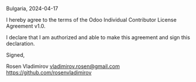 Bulgaria, 2024-04-17

I hereby agree to the terms of the Odoo Individual Contributor License
Agreement v1.0.

I declare that I am authorized and able to make this agreement and sign this
declaration.

Signed,

Rosen Vladimirov vladimirov.rosen@gmail.com https://github.com/rosenvladimirov
